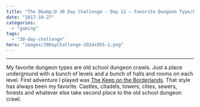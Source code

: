 ```yaml
---
title: "The D&amp;D 30 Day Challenge - Day 12 – Favorite Dungeon Type/Location"
date: "2017-10-27"
categories: 
  - "gaming"
tags: 
  - "30-day-challenge"
hero: "images/30DayChallenge-1024x955-1.png"
---
```


* * *

My favorite dungeon types are old school dungeon crawls. Just a place underground with a bunch of levels and a bunch of halls and rooms on each level. First adventure I played was [The Keep on the Borderlands](https://en.wikipedia.org/wiki/The_Keep_on_the_Borderlands). That style has always been my favorite. Castles, citadels, towers, cities, sewers, forests and whatever else take second place to the old school dungeon crawl.
